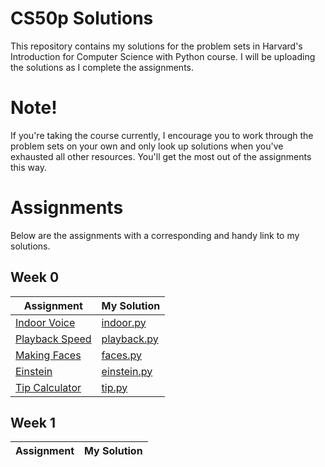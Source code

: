 # CS50p Solutions
This repository contains my solutions for the problem sets in Harvard's Introduction for Computer Science with Python course. I will be uploading the solutions as I complete the assignments.

# Note!
If you're taking the course currently, I encourage you to work through the problem sets on your own and only look up solutions when you've exhausted all other resources. You'll get the most out of the assignments this way.

# Assignments
Below are the assignments with a corresponding and handy link to my solutions.
## Week 0
| Assignment | My Solution |
| ---------- | -------- |
| [Indoor Voice](https://cs50.harvard.edu/python/2022/psets/0/indoor/) | [indoor.py](https://github.com/cheksumhov/cs50p-solutions/blob/main/Week%200/indoor.py) |
| [Playback Speed](https://cs50.harvard.edu/python/2022/psets/0/playback/) | [playback.py](https://github.com/cheksumhov/cs50p-solutions/blob/main/Week%200/playback.py) |
| [Making Faces](https://cs50.harvard.edu/python/2022/psets/0/faces/) | [faces.py](https://github.com/cheksumhov/cs50p-solutions/blob/main/Week%200/faces.py) |
| [Einstein](https://cs50.harvard.edu/python/2022/psets/0/einstein/) | [einstein.py](https://github.com/cheksumhov/cs50p-solutions/blob/main/Week%200/einstein.py) |
| [Tip Calculator](https://cs50.harvard.edu/python/2022/psets/0/tip/) | [tip.py](https://github.com/cheksumhov/cs50p-solutions/blob/main/Week%200/tip.py) |

## Week 1
| Assignment | My Solution |
| ---------- | ----------- |

